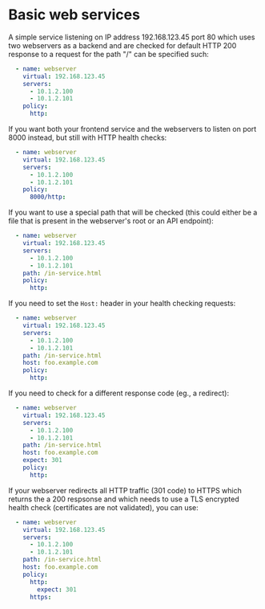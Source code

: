 # Basic web services

A simple service listening on IP address 192.168.123.45 port 80 which
uses two webservers as a backend and are checked for default HTTP 200
response to a request for the path "/" can be specified such:

```yaml
  - name: webserver
    virtual: 192.168.123.45
    servers:
      - 10.1.2.100
      - 10.1.2.101
    policy:
      http:
```

If you want both your frontend service and the webservers to listen on
port 8000 instead, but still with HTTP health checks:

```yaml
  - name: webserver
    virtual: 192.168.123.45
    servers:
      - 10.1.2.100
      - 10.1.2.101
    policy:
      8000/http:
```

If you want to use a special path that will be checked (this could either
be a file that is present in the webserver's root or an API endpoint):

```yaml
  - name: webserver
    virtual: 192.168.123.45
    servers:
      - 10.1.2.100
      - 10.1.2.101
    path: /in-service.html
    policy:
      http:
```

If you need to set the `Host:` header in your health checking requests:

```yaml
  - name: webserver
    virtual: 192.168.123.45
    servers:
      - 10.1.2.100
      - 10.1.2.101
    path: /in-service.html
    host: foo.example.com
    policy:
      http:
```

If you need to check for a different response code (eg., a redirect):

```yaml
  - name: webserver
    virtual: 192.168.123.45
    servers:
      - 10.1.2.100
      - 10.1.2.101
    path: /in-service.html
    host: foo.example.com
    expect: 301
    policy:
      http:
```

If your webserver redirects all HTTP traffic (301 code) to HTTPS which
returns the a 200 respsonse and which needs to use a TLS encrypted
health check (certificates are not validated), you can use:

```yaml
  - name: webserver
    virtual: 192.168.123.45
    servers:
      - 10.1.2.100
      - 10.1.2.101
    path: /in-service.html
    host: foo.example.com
    policy:
      http:
        expect: 301
      https:
```
